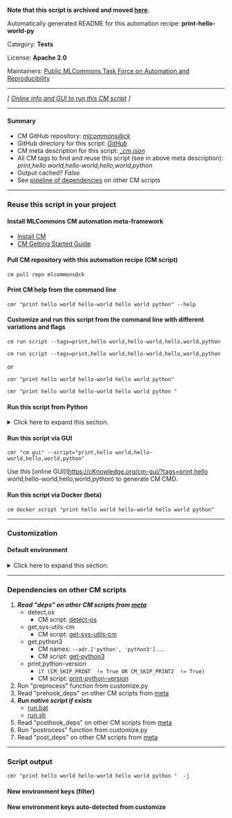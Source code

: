 **Note that this script is archived and moved [here](https://github.com/mlcommons/cm4mlops/tree/main/script/print-hello-world-py).**



Automatically generated README for this automation recipe: **print-hello-world-py**

Category: **Tests**

License: **Apache 2.0**

Maintainers: [Public MLCommons Task Force on Automation and Reproducibility](https://github.com/mlcommons/ck/blob/master/docs/taskforce.md)

---
*[ [Online info and GUI to run this CM script](https://access.cknowledge.org/playground/?action=scripts&name=print-hello-world-py,d83274c7eb754d90) ]*

---
#### Summary

* CM GitHub repository: *[mlcommons@ck](https://github.com/mlcommons/ck/tree/dev/cm-mlops)*
* GitHub directory for this script: *[GitHub](https://github.com/mlcommons/ck/tree/dev/cm-mlops/script/print-hello-world-py)*
* CM meta description for this script: *[_cm.json](_cm.json)*
* All CM tags to find and reuse this script (see in above meta description): *print,hello world,hello-world,hello,world,python*
* Output cached? *False*
* See [pipeline of dependencies](#dependencies-on-other-cm-scripts) on other CM scripts


---
### Reuse this script in your project

#### Install MLCommons CM automation meta-framework

* [Install CM](https://access.cknowledge.org/playground/?action=install)
* [CM Getting Started Guide](https://github.com/mlcommons/ck/blob/master/docs/getting-started.md)

#### Pull CM repository with this automation recipe (CM script)

```cm pull repo mlcommons@ck```

#### Print CM help from the command line

````cmr "print hello world hello-world hello world python" --help````

#### Customize and run this script from the command line with different variations and flags

`cm run script --tags=print,hello world,hello-world,hello,world,python`

`cm run script --tags=print,hello world,hello-world,hello,world,python `

*or*

`cmr "print hello world hello-world hello world python"`

`cmr "print hello world hello-world hello world python " `


#### Run this script from Python

<details>
<summary>Click here to expand this section.</summary>

```python

import cmind

r = cmind.access({'action':'run'
                  'automation':'script',
                  'tags':'print,hello world,hello-world,hello,world,python'
                  'out':'con',
                  ...
                  (other input keys for this script)
                  ...
                 })

if r['return']>0:
    print (r['error'])

```

</details>


#### Run this script via GUI

```cmr "cm gui" --script="print,hello world,hello-world,hello,world,python"```

Use this [online GUI](https://cKnowledge.org/cm-gui/?tags=print,hello world,hello-world,hello,world,python) to generate CM CMD.

#### Run this script via Docker (beta)

`cm docker script "print hello world hello-world hello world python" `

___
### Customization

#### Default environment

<details>
<summary>Click here to expand this section.</summary>

These keys can be updated via `--env.KEY=VALUE` or `env` dictionary in `@input.json` or using script flags.


</details>

___
### Dependencies on other CM scripts


  1. ***Read "deps" on other CM scripts from [meta](https://github.com/mlcommons/ck/tree/dev/cm-mlops/script/print-hello-world-py/_cm.json)***
     * detect,os
       - CM script: [detect-os](https://github.com/mlcommons/ck/tree/master/cm-mlops/script/detect-os)
     * get,sys-utils-cm
       - CM script: [get-sys-utils-cm](https://github.com/mlcommons/ck/tree/master/cm-mlops/script/get-sys-utils-cm)
     * get,python3
       * CM names: `--adr.['python', 'python3']...`
       - CM script: [get-python3](https://github.com/mlcommons/ck/tree/master/cm-mlops/script/get-python3)
     * print,python-version
       * `if (CM_SKIP_PRINT  != True OR CM_SKIP_PRINT2  != True)`
       - CM script: [print-python-version](https://github.com/mlcommons/ck/tree/master/cm-mlops/script/print-python-version)
  1. Run "preprocess" function from customize.py
  1. Read "prehook_deps" on other CM scripts from [meta](https://github.com/mlcommons/ck/tree/dev/cm-mlops/script/print-hello-world-py/_cm.json)
  1. ***Run native script if exists***
     * [run.bat](https://github.com/mlcommons/ck/tree/dev/cm-mlops/script/print-hello-world-py/run.bat)
     * [run.sh](https://github.com/mlcommons/ck/tree/dev/cm-mlops/script/print-hello-world-py/run.sh)
  1. Read "posthook_deps" on other CM scripts from [meta](https://github.com/mlcommons/ck/tree/dev/cm-mlops/script/print-hello-world-py/_cm.json)
  1. Run "postrocess" function from customize.py
  1. Read "post_deps" on other CM scripts from [meta](https://github.com/mlcommons/ck/tree/dev/cm-mlops/script/print-hello-world-py/_cm.json)

___
### Script output
`cmr "print hello world hello-world hello world python "  -j`
#### New environment keys (filter)

#### New environment keys auto-detected from customize
